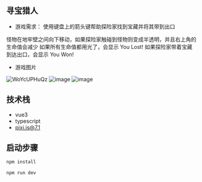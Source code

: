 
## 寻宝猎人

* 游戏需求： 使用键盘上的箭头键帮助探险家找到宝藏并将其带到出口

怪物在地牢壁之间向下移动，如果探险家触碰到怪物则变成半透明，并且右上角的生命值会减少
如果所有生命值都用光了，会显示 You Lost!
如果探险家带着宝藏到达出口，会显示 You Won!

* 游戏图片

![WoYcUPHuQz](https://user-images.githubusercontent.com/33119203/221457362-05e0050a-aa8a-413c-8ce9-8d94569144d6.jpg)
![image](https://user-images.githubusercontent.com/33119203/221457387-b030c2a4-f16c-46d4-8ef1-18bfb548a4e7.png)
![image](https://user-images.githubusercontent.com/33119203/221457488-99ad779e-3e4c-477b-850d-98c54bb5b516.png)

## 技术栈

* vue3
* typescript
* pixi.js@7.1


## 启动步骤

```bash
npm install
```

```bash
npm run dev
```


